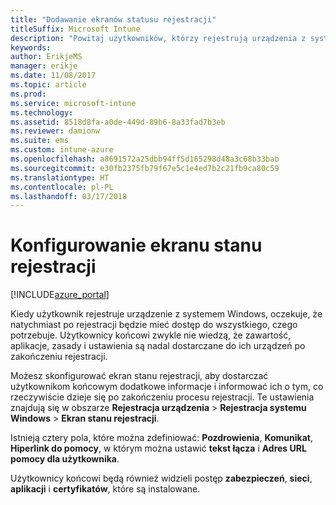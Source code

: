 ```yaml
---
title: "Dodawanie ekranów statusu rejestracji"
titleSuffix: Microsoft Intune
description: "Powitaj użytkowników, którzy rejestrują urządzenia z systemem Windows 10."
keywords: 
author: ErikjeMS
manager: erikje
ms.date: 11/08/2017
ms.topic: article
ms.prod: 
ms.service: microsoft-intune
ms.technology: 
ms.assetid: 8518d8fa-a0de-449d-89b6-8a33fad7b3eb
ms.reviewer: damionw
ms.suite: ems
ms.custom: intune-azure
ms.openlocfilehash: a8691572a25dbb94ff5d165298d48a3c68b33bab
ms.sourcegitcommit: e30fb2375fb79f67e5c1e4ed7b2c21fb9ca80c59
ms.translationtype: HT
ms.contentlocale: pl-PL
ms.lasthandoff: 03/17/2018
---
```

# <a name="set-up-an-enrollment-status-screen"></a>Konfigurowanie ekranu stanu rejestracji

[!INCLUDE[azure_portal](./includes/azure_portal.md)]

Kiedy użytkownik rejestruje urządzenie z systemem Windows, oczekuje, że natychmiast po rejestracji będzie mieć dostęp do wszystkiego, czego potrzebuje. Użytkownicy końcowi zwykle nie wiedzą, że zawartość, aplikacje, zasady i ustawienia są nadal dostarczane do ich urządzeń po zakończeniu rejestracji.

Możesz skonfigurować ekran stanu rejestracji, aby dostarczać użytkownikom końcowym dodatkowe informacje i informować ich o tym, co rzeczywiście dzieje się po zakończeniu procesu rejestracji. Te ustawienia znajdują się w obszarze **Rejestracja urządzenia** > **Rejestracja systemu Windows** > **Ekran stanu rejestracji**.

Istnieją cztery pola, które można zdefiniować: **Pozdrowienia**, **Komunikat**, **Hiperlink do pomocy**, w którym można ustawić **tekst łącza** i **Adres URL pomocy dla użytkownika**.

Użytkownicy końcowi będą również widzieli postęp **zabezpieczeń**, **sieci**, **aplikacji** i **certyfikatów**, które są instalowane.
